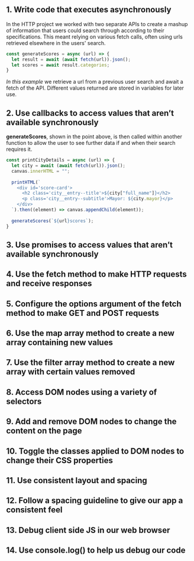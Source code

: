 ## 1. Write code that executes asynchronously
In the HTTP project we worked with two separate APIs to create a mashup of information that users could search through according to their specifications.
This meant relying on various fetch calls, often using urls retrieved elsewhere in the users' search.

```javascript
const generateScores = async (url) => {
  let result = await (await fetch(url)).json();
  let scores = await result.categories;
}
```
*In this example* we retrieve a url from a previous user search and await a fetch of the API. Different values returned are stored in variables for later use.

## 2. Use callbacks to access values that aren’t available synchronously
**generateScores**, shown in the point above, is then called within another function to allow the user to see further data if and when their search requires it.

```javascript
const printCityDetails = async (url) => {
  let city = await (await fetch(url)).json();
  canvas.innerHTML = "";
  
  printHTML(`
    <div id='score-card'>
      <h2 class='city__entry--title'>${city["full_name"]}</h2>
      <p class='city__entry--subtitle'>Mayor: ${city.mayor}</p>
    </div>
  `).then((element) => canvas.appendChild(element));
    
  generateScores(`${url}scores`);
}
```

## 3. Use promises to access values that aren’t available synchronously

## 4. Use the fetch method to make HTTP requests and receive responses

## 5. Configure the options argument of the fetch method to make GET and POST requests

## 6. Use the map array method to create a new array containing new values

## 7. Use the filter array method to create a new array with certain values removed

## 8. Access DOM nodes using a variety of selectors

## 9. Add and remove DOM nodes to change the content on the page

## 10. Toggle the classes applied to DOM nodes to change their CSS properties

## 11. Use consistent layout and spacing

## 12. Follow a spacing guideline to give our app a consistent feel

## 13. Debug client side JS in our web browser

## 14. Use console.log() to help us debug our code
